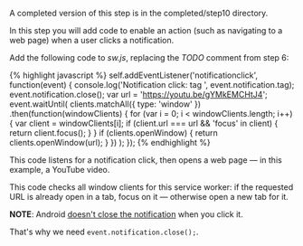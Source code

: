 


A completed version of this step is in the completed/step10 directory.

In this step you will add code to enable an action (such as navigating to a web page) when a user clicks a notification.

Add the following code to _sw.js_, replacing the _TODO_ comment from step
6:

{% highlight javascript %}
self.addEventListener('notificationclick', function(event) {
    console.log('Notification click: tag ', event.notification.tag);
    event.notification.close();
    var url = 'https://youtu.be/gYMkEMCHtJ4';
    event.waitUntil(
        clients.matchAll({
            type: 'window'
        })
        .then(function(windowClients) {
            for (var i = 0; i < windowClients.length; i++) {
                var client = windowClients[i];
                if (client.url === url && 'focus' in client) {
                    return client.focus();
                }
            }
            if (clients.openWindow) {
                return clients.openWindow(url);
            }
        })
    );
});
{% endhighlight %}

This code listens for a notification click, then opens a web page — in this example, a YouTube video.

This code checks all window clients for this service worker: if the requested URL is already open in a tab, focus on it — otherwise open a new tab for it.

**NOTE**: Android [doesn't close the notification](https://crbug.com/463146) when you click it.

That's why we need `event.notification.close();`.




